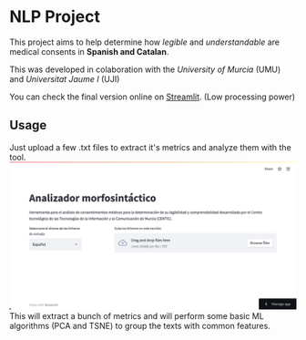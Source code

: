 # NLP Project

This project aims to help determine how *legible* and 
*understandable* are medical consents in **Spanish and Catalan**.

This was developed in colaboration with the *University of Murcia* (UMU) and 
*Universitat Jaume I* (UJI)

You can check the final version online on [Streamlit](https://share.streamlit.io/centicmurcia/nlp-consentimientos-medicos/webapp_dev/app.py). 
(Low processing power)

## Usage

Just upload a few .txt files to extract it's metrics and analyze them with 
the tool.
![Streamlit UI for the app](imgs/Streamlit.png)
This will extract a bunch of metrics and will perform some basic ML
algorithms (PCA and TSNE) to group the texts with common features.
